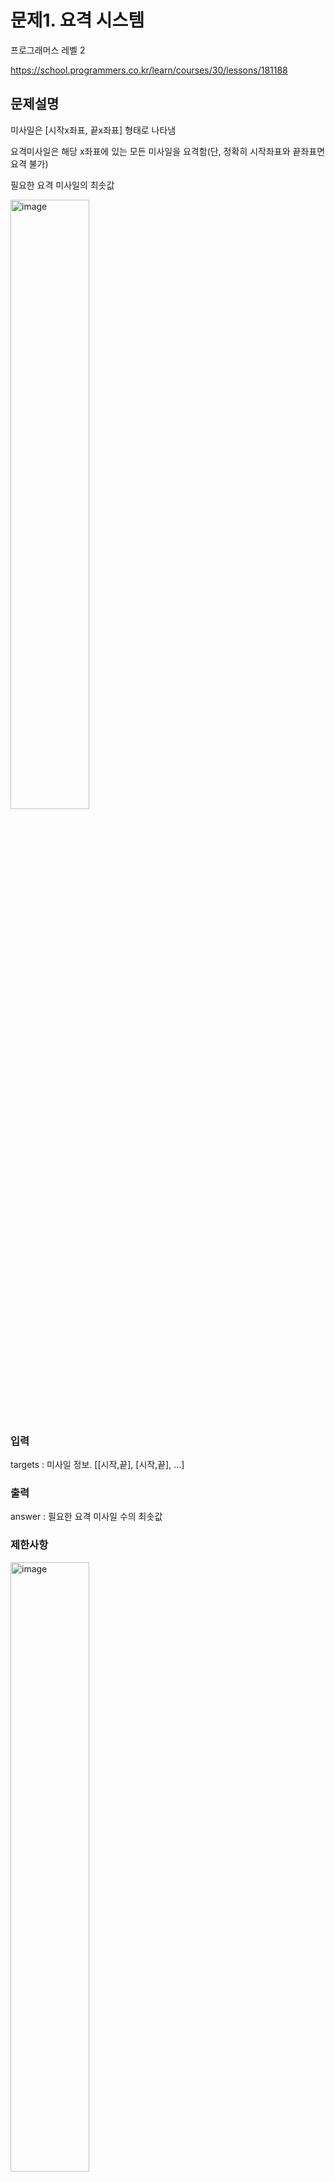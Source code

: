 # 문제1. 요격 시스템

프로그래머스 레벨 2

https://school.programmers.co.kr/learn/courses/30/lessons/181188

## 문제설명

미사일은 [시작x좌표, 끝x좌표] 형태로 나타냄

요격미사일은 해당 x좌표에 있는 모든 미사일을 요격함(단, 정확히 시작좌표와 끝좌표면 요격 불가)

필요한 요격 미사일의 최솟값

<img src="https://github.com/user-attachments/assets/be8bc775-2a8c-423e-a318-786a9b65f5c2" alt="image" style="width: 50%; height: 50%;">

### 입력

targets : 미사일 정보. [[시작,끝], [시작,끝], ...]

### 출력

answer : 필요한 요격 미사일 수의 최솟값

### 제한사항

<img src="https://github.com/user-attachments/assets/5cca31b7-c569-4cd4-959a-d1110a46a3b5" alt="image" style="width: 50%; height: 50%;">

## 풀이

끝 좌표 순서로 sort하고 cover되지 않은 미사일의 끝좌표보다 약간 앞(epsilon, e)에 요격 미사일을 배치(Greedy Algorithm)

### Correctness of Greedy Algorithm

#### Greedy Choice Property

sorted_targets T에서 T[0]의 끝점의 좌표를 T[0].f, 시작점의 좌표를 T[0].s라고 하고 greedy choice에 의해 선택된 첫 번째 좌표는 g0 = T[0].f-e, 이 좌표를 포함하지 않는 optimal한 요격 미사일 좌표의 set을 M 이라고 하자.

이 때 M은 T[0]를 cover하므로 M[0]<T[0].f이고 M[0] < g0 < T[0].f 이다. (without loss of generality)

M에 의해 cover되는 미사일의 set을 MT(=T), M[0]에 의해 cover되는 미사일의 set을 MT0, g0에 의해 cover되는 미사일의 set을 GT0라고 할 때,

M0[0].s <= M0[1].s <= ... <. M0[-1].s < M[0] < g0 < M0[0].f = T[0].f 이므로 MT0 ⊂ GT0 이다.

M' = M-{M[0]} ∪ {g0} 일 때 M'에 의해 cover되는 미사일의 set을 M'T라고 할 때, 

|T| = |MT| = |MT - MT0 ∪ MT0| <= |MT - MT0 ∪ GT0| = |M'T| <= |T| 이므로 |M'T| = |T| 이다.

또한 |M| = |M'| 이므로 M' 역시 optimal solution 이고, greedy choice에 의해 선택된 g0를 포함하는 optimal solution은 항상 존재한다.

따라서 Greedy Choice Property가 성립

#### Optimal Substructure

greedy choice로 선택된 첫 번째 좌표를 g0라고 하고, g0에 의해 cover되는 미사일의 set를 GT0, T-GT0를 cover하는 optimal solution을 O', G[0]를 포함하는 optimal solution을 O라고 할 때, 

|{g0} ∪ O'| > |O| 라고 하자.(즉, G가 optimal solution이 아니라고 하자.)  --(1)

O'와 O-{g0}는 모두 T-GT0를 cover하고, 정의에 의해 O'는 T-GT0의 optimal solution이므로 |O'| <= |O-{g0}|라서 O에서 O-{g0}를 O'로 대체할 수 있고,

|O| >= |{g0} ∪ O'|이다.  --(2)

(1)과 (2)에서 |{g0} ∪ O'| <= |O| < |{g0} ∪ O'| 이고 이는 모순이다.

따라서 |{g0} ∪ O'| <= |O| 이고 O는 optimal solution이므로 |{g0} ∪ O'| >= |O| 이므로 |{g0} ∪ O'| = |O| 이다.

즉, optimal substructure가 성립한다.

#### 따라서 greedy algorithm을 사용할 수 있다.

### 코드
```
def solution(targets):
    answer = 0
    T=sorted(targets, key=lambda x: x[1])
    ## 주석처리한 부분은 미사일 전체를 출력하고 싶을 때
    # G=[T[0][1]]
    g=T[0][1]
    answer=1
    for t in T[1:]:
        # if t[0] >= G[-1]:
        #     G.append(t[1])
        if t[0] >= g:
            g=t[1]
            answer+=1
    # answer=len(G)
    return answer
```
#### 분석

sorting에서 O(n lgn)  (radix sort의 경우 O(n), memory complexity 증가)

for문 안은 O(1)이므로 for문 전체는 O(n)

따라서 전체 O(n lgn) (radix sort를 하면 O(n))

## 후기

greedy algorithm의 가장 기본 예제 중 하나인 activity selection problem과 매우 유사한 형태라서 금방 한듯

코드 구현도 바로 해서 5분정도 걸림
